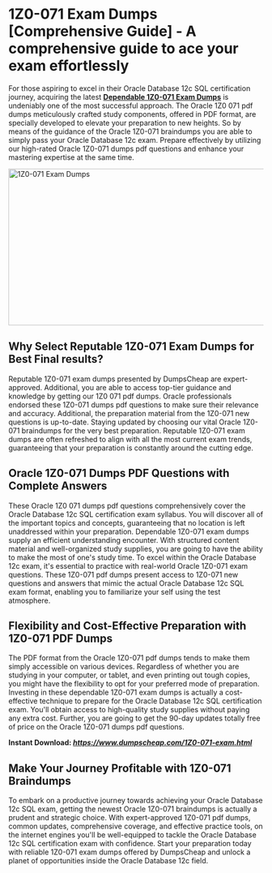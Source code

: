 <h1><strong>1Z0-071 Exam Dumps [Comprehensive Guide] - A comprehensive guide to ace your exam effortlessly</strong></h1>
<p>For those aspiring to excel in their Oracle Database 12c SQL certification journey, acquiring the latest <a href="https://www.dumpscheap.com/1Z0-071-exam.html"><strong>Dependable 1Z0-071 Exam Dumps</strong></a> is undeniably one of the most successful approach. The Oracle 1Z0 071 pdf dumps meticulously crafted study components, offered in PDF format, are specially developed to elevate your preparation to new heights. So by means of the guidance of the Oracle 1Z0-071 braindumps you are able to simply pass your Oracle Database 12c exam. Prepare effectively by utilizing our high-rated Oracle 1Z0-071 dumps pdf questions and enhance your mastering expertise at the same time.&nbsp;</p>
<p><img src="https://i.ibb.co/0YvjCPv/1Z0-071.png" alt="1Z0-071 Exam Dumps" width="550" height="309" /></p>
<h2><strong>Why Select Reputable 1Z0-071 Exam Dumps for Best Final results?</strong></h2>
<p>Reputable 1Z0-071 exam dumps presented by DumpsCheap are expert-approved. Additional, you are able to access top-tier guidance and knowledge by getting our 1Z0 071 pdf dumps. Oracle professionals endorsed these 1Z0-071 dumps pdf questions to make sure their relevance and accuracy. Additional, the preparation material from the 1Z0-071 new questions is up-to-date. Staying updated by choosing our vital Oracle 1Z0-071 braindumps for the very best preparation. Reputable 1Z0-071 exam dumps are often refreshed to align with all the most current exam trends, guaranteeing that your preparation is constantly around the cutting edge.</p>
<h2><strong>Oracle 1Z0-071 Dumps PDF Questions with Complete Answers</strong></h2>
<p>These Oracle 1Z0 071 dumps pdf questions comprehensively cover the Oracle Database 12c SQL certification exam syllabus. You will discover all of the important topics and concepts, guaranteeing that no location is left unaddressed within your preparation. Dependable 1Z0-071 exam dumps supply an efficient understanding encounter. With structured content material and well-organized study supplies, you are going to have the ability to make the most of one's study time. To excel within the Oracle Database 12c exam, it's essential to practice with real-world Oracle 1Z0-071 exam questions. These 1Z0-071 pdf dumps present access to 1Z0-071 new questions and answers that mimic the actual Oracle Database 12c SQL exam format, enabling you to familiarize your self using the test atmosphere.</p>
<h2><strong>Flexibility and Cost-Effective Preparation with 1Z0-071 PDF Dumps</strong></h2>
<p>The PDF format from the Oracle 1Z0-071 pdf dumps tends to make them simply accessible on various devices. Regardless of whether you are studying in your computer, or tablet, and even printing out tough copies, you might have the flexibility to opt for your preferred mode of preparation. Investing in these dependable 1Z0-071 exam dumps is actually a cost-effective technique to prepare for the Oracle Database 12c SQL certification exam. You'll obtain access to high-quality study supplies without paying any extra cost. Further, you are going to get the 90-day updates totally free of price on the Oracle 1Z0-071 dumps pdf questions.&nbsp;</p>
<p><strong>Instant Download:&nbsp;<a href="https://www.dumpscheap.com/1Z0-071-exam.html"><em>https://www.dumpscheap.com/1Z0-071-exam.html</em></a></strong></p>
<h2><strong>Make Your Journey Profitable with 1Z0-071 Braindumps</strong></h2>
<p>To embark on a productive journey towards achieving your Oracle Database 12c SQL exam, getting the newest Oracle 1Z0-071 braindumps is actually a prudent and strategic choice. With expert-approved 1Z0-071 pdf dumps, common updates, comprehensive coverage, and effective practice tools, on the internet engines you'll be well-equipped to tackle the Oracle Database 12c SQL certification exam with confidence. Start your preparation today with reliable 1Z0-071 exam dumps offered by DumpsCheap and unlock a planet of opportunities inside the Oracle Database 12c field.</p>
